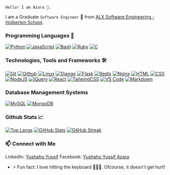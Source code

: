 ```
Hello! I am Azara 👋.
```
I am a Graduate ```Software Engineer``` 🚀 from [ALX Software Engineering - Holberton School](https://www.alxafrica.com/).

### Programming Languages 🔧
<a href="https://github.com/gitloper-azara/alx-higher_level_programming.git" target="_blank"><img src="https://skillicons.dev/icons?i=py" alt="Python"></a>
<a href="https://github.com/gitloper-azara/alx-higher_level_programming/tree/3a0feefb6c3f3e5b793d3c65a76606d5f2adedce/0x15-javascript-web_jquery" target="_blank"><img src="https://skillicons.dev/icons?i=js" alt="JavaScript"></a>
<a href="https://github.com/gitloper-azara/alx-system_engineering-devops.git" target="_blank"><img src="https://skillicons.dev/icons?i=bash" alt="Bash"></a>
<a href="https://github.com/gitloper-azara/alx-system_engineering-devops/tree/master/0x06-regular_expressions" target="_blank"><img src="https://skillicons.dev/icons?i=ruby" alt="Ruby"></a>
<a href="https://github.com/gitloper-azara/alx-low_level_programming.git" target="_blank"><img src="https://skillicons.dev/icons?i=c" alt="C"></a>

### Technologies, Tools and Frameworks 🛠️
<a href="https://github.com/gitloper-azara/" target="_blank"><img src="https://skillicons.dev/icons?i=git" alt="Git"></a>
<a href="https://github.com/gitloper-azara/" target="_blank"><img src="https://skillicons.dev/icons?i=github" alt="Github"></a>
<a href="https://github.com/gitloper-azara/alx-system_engineering-devops.git" target="_blank"><img src="https://skillicons.dev/icons?i=linux" alt="Linux"></a>
<a href="https://github.com/gitloper-azara/bmp_studio.git" target="_blank"><img src="https://skillicons.dev/icons?i=django" alt="Django"></a>
<a href="https://github.com/gitloper-azara/SkySync.git" target="_blank"><img src="https://skillicons.dev/icons?i=flask" alt="Flask"></a>
<a href="https://github.com/gitloper-azara/alx-files_manager.git" target="_blank"><img src="https://skillicons.dev/icons?i=redis" alt="Redis"></a>
<a href="https://github.com/gitloper-azara/alx-system_engineering-devops.git" target="_blank"><img src="https://skillicons.dev/icons?i=nginx" alt="Nginx"></a>
<a href="https://github.com/gitloper-azara/SkySync_landing_page.git" target="_blank"><img src="https://skillicons.dev/icons?i=html" alt="HTML"></a>
<a href="https://github.com/gitloper-azara/SkySync_landing_page.git" target="_blank"><img src="https://skillicons.dev/icons?i=css" alt="CSS"></a>
<a href="https://github.com/gitloper-azara/alx-higher_level_programming.git" target="_blank"><img src="https://skillicons.dev/icons?i=nodejs" alt="NodeJS"></a>
<a href="https://github.com/gitloper-azara/alx-higher_level_programming/tree/3a0feefb6c3f3e5b793d3c65a76606d5f2adedce/0x15-javascript-web_jquery" target="_blank"><img src="https://skillicons.dev/icons?i=jquery" alt="jQuery"></a>
<a href="https://github.com/gitloper-azara/azara.git" target="_blank"><img src="https://skillicons.dev/icons?i=react" alt="React"></a>
<a href="https://github.com/gitloper-azara/azara.git" target="_blank"><img src="https://skillicons.dev/icons?i=tailwind" alt="TailwindCSS"></a>
<a href="https://vscode.dev/" target="_blank"><img src="https://skillicons.dev/icons?i=vscode" alt="VS Code"></a>
<a href="https://github.com/gitloper-azara/" target="_blank"><img src="https://skillicons.dev/icons?i=md" alt="Markdown"></a>

### Database Management Systems
<a href="https://github.com/gitloper-azara/alx-higher_level_programming.git" target="_blank"><img src="https://skillicons.dev/icons?i=mysql" alt="MySQL"></a>
<a href="https://github.com/gitloper-azara/alx-files_manager.git" target="_blank"><img src="https://skillicons.dev/icons?i=mongodb" alt="MongoDB"></a>

### Github Stats 📈
[![Top Langs](https://github-readme-stats.vercel.app/api/top-langs/?username=azaraverse&layout=compact&theme=light&langs_count=12)](https://github.com/gitloper-azara/github-readme-stats)
[![GitHub Stats](https://github-readme-stats.vercel.app/api?username=azaraverse&show_icons=true&theme=light)](https://github.com/gitloper-azara)
[![GitHub Streak](https://streak-stats.demolab.com/?user=azaraverse&theme=transparent)](https://git.io/streak-stats)

### 📫 Connect with Me
LinkedIn: [Yushahu Yussif](https://www.linkedin.com/in/yushahuyussifazara/)
Facebook: [Yushahu Yussif Azara](https://www.facebook.com/yushahuazara?mibextid=ZbWKwL)

- ⚡ Fun fact: I love hitting the keyboard 🧑🏾‍💻. Ofcourse, it doesn't get hurt!
